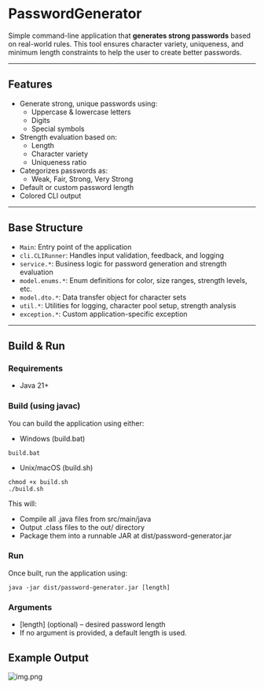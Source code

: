 # PasswordGenerator
Simple command-line application that **generates strong passwords** based on real-world rules. This tool ensures character variety, uniqueness, and minimum length constraints to help the user to create better passwords.

---

## Features
- Generate strong, unique passwords using:
  - Uppercase & lowercase letters
  - Digits
  - Special symbols
- Strength evaluation based on:
  - Length
  - Character variety
  - Uniqueness ratio
- Categorizes passwords as:
  - Weak, Fair, Strong, Very Strong
- Default or custom password length
- Colored CLI output

---
## Base Structure

-  `Main`: Entry point of the application
-  `cli.CLIRunner`: Handles input validation, feedback, and logging
-  `service.*`: Business logic for password generation and strength evaluation
-  `model.enums.*`:	Enum definitions for color, size ranges, strength levels, etc.
-  `model.dto.*`: Data transfer object for character sets
-  `util.*`: Utilities for logging, character pool setup, strength analysis
-  `exception.*`: Custom application-specific exception

---

## Build & Run

### Requirements
- Java 21+

### Build (using javac)
You can build the application using either:
- Windows (build.bat)

```build.bat ```

- Unix/macOS (build.sh)
```
chmod +x build.sh
./build.sh
```
This will:
- Compile all .java files from src/main/java
- Output .class files to the out/ directory
- Package them into a runnable JAR at dist/password-generator.jar

### Run
Once built, run the application using:
```
java -jar dist/password-generator.jar [length]
```
### Arguments
- [length] (optional) – desired password length
- If no argument is provided, a default length is used.

## Example Output
  ![img.png](img.png)